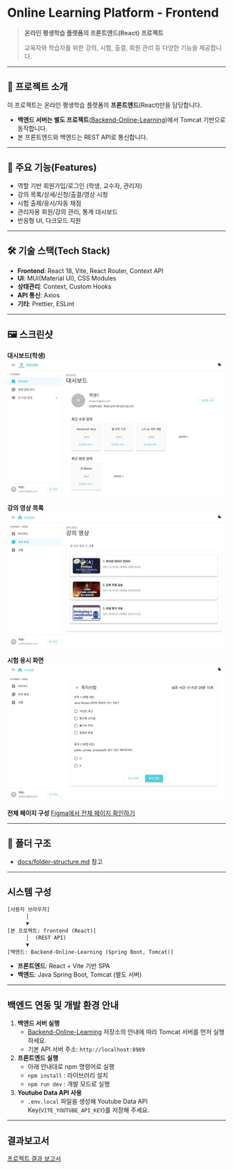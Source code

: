 # Online Learning Platform - Frontend

> **온라인 평생학습 플랫폼의 프론트엔드(React) 프로젝트**
>
> 교육자와 학습자를 위한 강의, 시험, 출결, 회원 관리 등 다양한 기능을 제공합니다.

---

## 📝 프로젝트 소개

이 프로젝트는 온라인 평생학습 플랫폼의 **프론트엔드**(React)만을 담당합니다.

- **백엔드 서버는 별도 프로젝트**([Backend-Online-Learning](https://github.com/Clean314/Backend-Online-Learning))에서 Tomcat 기반으로 동작합니다.
- 본 프론트엔드와 백엔드는 REST API로 통신합니다.

---

## 🚀 주요 기능(Features)

- 역할 기반 회원가입/로그인 (학생, 교수자, 관리자)
- 강의 목록/상세/신청/출결/영상 시청
- 시험 출제/응시/자동 채점
- 관리자용 회원/강의 관리, 통계 대시보드
- 반응형 UI, 다크모드 지원

---

## 🛠️ 기술 스택(Tech Stack)

- **Frontend**: React 18, Vite, React Router, Context API
- **UI**: MUI(Material UI), CSS Modules
- **상태관리**: Context, Custom Hooks
- **API 통신**: Axios
- **기타**: Prettier, ESLint

---

## 🖼️ 스크린샷

**대시보드(학생)**  
![대시보드](./docs/screenshot-dashboard.png)

**강의 영상 목록**  
![강의 영상](./docs/screenshot-videos.png)

**시험 응시 화면**  
![시험 응시](./docs/screenshot-exam.png)

**전체 페이지 구성**
[Figma에서 전체 페이지 확인하기](https://www.figma.com/design/aJGGTaSmPOcGxivXhN3tvv/%EC%9D%B4%ED%8A%9C---%EC%9B%B9%EA%B8%B0%EB%B0%98-%EC%98%A8%EB%9D%BC%EC%9D%B8-%ED%8F%89%EC%83%9D%ED%95%99%EC%8A%B5-%ED%94%8C%EB%9E%AB%ED%8F%BC?node-id=0-1&t=LFoI7yAO2Xqd6SqV-1)

---

## 📁 폴더 구조

- [docs/folder-structure.md](./docs/folder-structure.md) 참고

---

## 시스템 구성

```
[사용자 브라우저]
      │
      ▼
[본 프로젝트: frontend (React)]
      │  (REST API)
      ▼
[백엔드: Backend-Online-Learning (Spring Boot, Tomcat)]
```

- **프론트엔드**: React + Vite 기반 SPA
- **백엔드**: Java Spring Boot, Tomcat (별도 서버)

---

## 백엔드 연동 및 개발 환경 안내

1. **백엔드 서버 실행**
    - [Backend-Online-Learning](https://github.com/Clean314/Backend-Online-Learning) 저장소의 안내에 따라 Tomcat 서버를 먼저 실행하세요.
    - 기본 API 서버 주소: `http://localhost:8989`
2. **프론트엔드 실행**
    - 아래 안내대로 npm 명령어로 실행
    - `npm install` : 라이브러리 설치
    - `npm run dev` : 개발 모드로 실행
3. **Youtube Data API 사용**
    - `.env.local` 파일을 생성해 Youtube Data API Key(`VITE_YOUTUBE_API_KEY`)를 저장해 주세요.

---

## 결과보고서

[프로젝트 결과 보고서](/docs/결과보고서.pdf)
